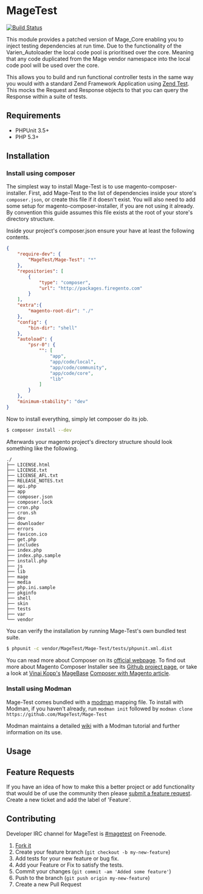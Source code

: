 MageTest
========

[![Build Status](https://travis-ci.org/MageTest/Mage-Test.png?branch=develop)](https://travis-ci.org/MageTest/Mage-Test)

This module provides a patched version of Mage_Core enabling you to inject testing dependencies at run time. Due to the functionality of the Varien_Autoloader the local code pool is prioritised over the core. Meaning that any code duplicated from the Mage vendor namespace into the local code pool will be used over the core.

This allows you to build and run functional controller tests in the same way you would with a standard Zend Framework Application using [Zend Test](http://framework.zend.com/manual/en/zend.test.phpunit.html). This mocks the Request and Response objects to that you can query the Response within a suite of tests.

## Requirements

* PHPUnit 3.5+
* PHP 5.3+

## Installation

### Install using composer

The simplest way to install Mage-Test is to use magento-composer-installer. First, add Mage-Test to the list of dependencies inside your store's `composer.json`, or create this file if it doesn't exist. You will also need to add some setup for magento-composer-installer, if you are not using it already. By convention this guide assumes this file exists at the root of your store's directory structure.

Inside your project's composer.json ensure your have at least the following contents.

```json
{
    "require-dev": {
        "MageTest/Mage-Test": "*"
    },
    "repositories": [
	    {
	        "type": "composer",
	        "url": "http://packages.firegento.com"
	    }
    ],
    "extra":{
        "magento-root-dir": "./"
    },
    "config": {
        "bin-dir": "shell"
    },
    "autoload": {
        "psr-0": {
            "": [
                "app",
                "app/code/local",
                "app/code/community",
                "app/code/core",
                "lib"
            ]
        }
    },
    "minimum-stability": "dev"
}
```

Now to install everything, simply let composer do its job.

```bash
$ composer install --dev
```

Afterwards your magento project's directory structure should look something like the following.

	./
	├── LICENSE.html
	├── LICENSE.txt
	├── LICENSE_AFL.txt
	├── RELEASE_NOTES.txt
	├── api.php
	├── app
	├── composer.json
	├── composer.lock
	├── cron.php
	├── cron.sh
	├── dev
	├── downloader
	├── errors
	├── favicon.ico
	├── get.php
	├── includes
	├── index.php
	├── index.php.sample
	├── install.php
	├── js
	├── lib
	├── mage
	├── media
	├── php.ini.sample
	├── pkginfo
	├── shell
	├── skin
	├── tests
	├── var
	└── vendor

You can verify the installation by running Mage-Test's own bundled test suite.

```bash
$ phpunit -c vendor/MageTest/Mage-Test/tests/phpunit.xml.dist
```

You can read more about Composer on its [official webpage](http://getcomposer.org). To find out more about Magento Composer Installer see its [Github project page](https://github.com/magento-hackathon/magento-composer-installer), or take a look at [Vinai Kopp's](http://twitter.com/VinaiKopp) [MageBase](http://www.magebase.com) [Composer with Magento article](http://magebase.com/magento-tutorials/composer-with-magento/).

### Install using Modman
Mage-Test comes bundled with a [modman](https://github.com/colinmollenhour/modman) mapping file. To install with Modman, if you haven't already, run `modman init` followed by `modman clone https://github.com/MageTest/Mage-Test`

Modman maintains a detailed [wiki](https://github.com/colinmollenhour/modman/wiki/) with a Modman tutorial and further information on its use. 

## Usage

## Feature Requests

If you have an idea of how to make this a better project or add functionality that would be of use the community then please [submit a feature request](https://github.com/MageTest/Mage-Test/issues). Create a new ticket and add the label of 'Feature'.

## Contributing

Developer IRC channel for MageTest is [#magetest](irc://irc.freenode.net/magetest) on Freenode.

1. [Fork it](https://github.com/MageTest/Mage-Test/fork_select)
2. Create your feature branch (`git checkout -b my-new-feature`)
3. Add tests for your new feature or bug fix.
4. Add your Feature or Fix to satisfy the tests.
5. Commit your changes (`git commit -am 'Added some feature'`)
6. Push to the branch (`git push origin my-new-feature`)
7. Create a new Pull Request

